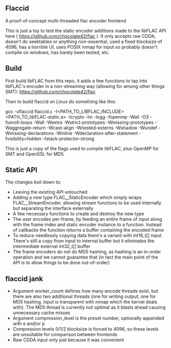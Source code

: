 ## Flaccid

A proof-of-concept multi-threaded flac encoder frontend

This is just a toy to test the static encoder additions made to the libFLAC API here ( https://github.com/chocolate42/flac ). It only accepts raw CDDA, doesn't do seektables or anything non-essential, used a fixed blocksize of 4096, has a horrible UI, uses POSIX mmap for input so probably doesn't compile on windows, has barely been tested, etc.

## Build

First build libFLAC from this repo, it adds a few functions to tap into libFLAC's encoder in a non-streaming way (allowing for among other things SMT): https://github.com/chocolate42/flac

Then to build flaccid on Linux do something like this:

gcc -oflaccid flaccid.c -I<PATH_TO_LIBFLAC_INCLUDE> <PATH_TO_libFLAC-static.a> -lcrypto -lm -logg -fopenmp -Wall -O3 -funroll-loops  -Wall -Wextra -Wstrict-prototypes -Wmissing-prototypes -Waggregate-return -Wcast-align -Wnested-externs -Wshadow -Wundef -Wmissing-declarations -Winline  -Wdeclaration-after-statement -fvisibility=hidden -fstack-protector-strong

This is just a copy of the flags used to compile libFLAC, plus OpenMP for SMT and OpenSSL for MD5.

## Static API

The changes boil down to:

* Leaving the existing API untouched
* Adding a new type FLAC__StaticEncoder which simply wraps FLAC__StreamEncoder, allowing stream functions to be used internally but separating the interface externally
* A few necessary functions to create and destroy the new type
* The user encodes per-frame, by feeding an entire frame of input along with the frame index and static encoder instance to a function. Instead of callbacks the function returns a buffer containing the encoded frame
* To reduce needlessly copying data there's a variant with int16_t[] input. There's still a copy from input to internal buffer but it eliminates the intermediate external int32_t[] buffer
* The frame encoders do not do MD5 hashing, as hashing is an in-order operation and we cannot guarantee that (in fact the main point of the API is to allow things to be done out-of-order)

## flaccid jank

* Argument worker_count defines how many encode threads exist, but there are also two additional threads (one for writing output, one for MD5 hashing, input is transparent with mmap which the kernel deals with). The MD5 thread is currently not optimal as it blasts ahead causing unnecessary cache misses
* Argument compression_level is the preset number, optionally appended with e and/or p
* Compression levels 0/1/2 blocksize is forced to 4096, so these levels are unsuitable for comparison between frontends
* Raw CDDA input only just because it was convenient
